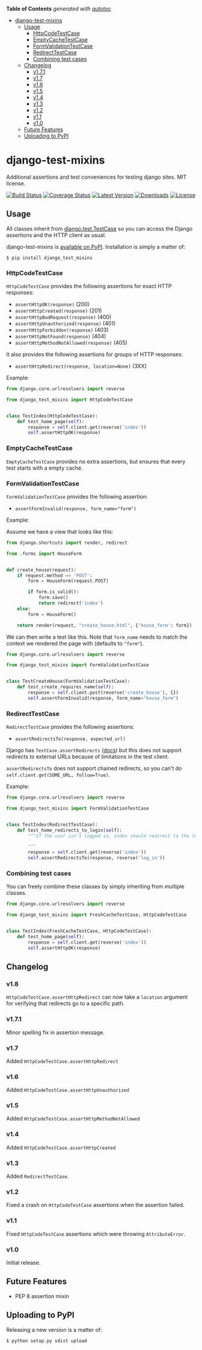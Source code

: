 **Table of Contents** *generated with [autotoc](https://github.com/Wilfred/autotoc)*

- [django-test-mixins](#django-test-mixins)
  - [Usage](#usage)
    - [HttpCodeTestCase](#httpcodetestcase)
    - [EmptyCacheTestCase](#emptycachetestcase)
    - [FormValidationTestCase](#formvalidationtestcase)
    - [RedirectTestCase](#redirecttestcase)
    - [Combining test cases](#combining-test-cases)
  - [Changelog](#changelog)
    - [v1.7.1](#v171)
    - [v1.7](#v17)
    - [v1.6](#v16)
    - [v1.5](#v15)
    - [v1.4](#v14)
    - [v1.3](#v13)
    - [v1.2](#v12)
    - [v1.1](#v11)
    - [v1.0](#v10)
  - [Future Features](#future-features)
  - [Uploading to PyPI](#uploading-to-pypi)

# django-test-mixins

Additional assertions and test conveniences for testing django
sites. MIT license.

[![Build Status](https://travis-ci.org/Wilfred/django-test-mixins.png)](https://travis-ci.org/Wilfred/django-test-mixins)
[![Coverage Status](https://coveralls.io/repos/Wilfred/django-test-mixins/badge.png)](https://coveralls.io/r/Wilfred/django-test-mixins)
[![Latest Version](https://pypip.in/v/django_test_mixins/badge.png)](https://pypi.python.org/pypi/django_test_mixins/)
[![Downloads](https://pypip.in/d/django_test_mixins/badge.png)](https://pypi.python.org/pypi/django_test_mixins/)
[![License](https://pypip.in/license/django_test_mixins/badge.png)](https://pypi.python.org/pypi/django_test_mixins/)

## Usage

All classes inherit from
[django.test.TestCase](https://docs.djangoproject.com/en/dev/topics/testing/overview/#django.test.TestCase)
so you can access the Django assertions and the HTTP client as usual.

django-test-mixins is
[available on PyPI](https://pypi.python.org/pypi/django_test_mixins). Installation
is simply a matter of:

    $ pip install django_test_mixins

### HttpCodeTestCase

`HttpCodeTestCase` provides the following assertions for exact HTTP responses:

* `assertHttpOK(response)` (200)
* `assertHttpCreated(response)` (201)
* `assertHttpBadRequest(response)` (400)
* `assertHttpUnauthorized(response)` (401)
* `assertHttpForbidden(response)` (403)
* `assertHttpNotFound(response)` (404)
* `assertHttpMethodNotAllowed(response)` (405)

It also provides the following assertions for groups of HTTP
responses:

* `assertHttpRedirect(response, location=None)` (3XX)

Example:

```python
from django.core.urlresolvers import reverse

from django_test_mixins import HttpCodeTestCase


class TestIndex(HttpCodeTestCase):
    def test_home_page(self):
        response = self.client.get(reverse('index'))
        self.assertHttpOK(response)
```

### EmptyCacheTestCase

`EmptyCacheTestCase` provides no extra assertions, but ensures that
every test starts with a empty cache.

### FormValidationTestCase

`FormValidationTestCase` provides the following assertion:

* `assertFormInvalid(response, form_name="form")`

Example:

Assume we have a view that looks like this:

```python
from django.shortcuts import render, redirect

from .forms import HouseForm


def create_house(request):
    if request.method == 'POST':
        form = HouseForm(request.POST)

        if form.is_valid():
            form.save()
            return redirect('index')
    else:
        form = HouseForm()

    return render(request, "create_house.html", {'house_form': form})
```

We can then write a test like this. Note that `form_name` needs to
match the context we rendered the page with (defaults to `"form"`).

```python
from django.core.urlresolvers import reverse

from django_test_mixins import FormValidationTestCase


class TestCreateHouse(FormValidationTestCase):
    def test_create_requires_name(self):
        response = self.client.post(reverse('create_house'), {})
        self.assertFormInvalid(response, form_name="house_form")
```

### RedirectTestCase

`RedirectTestCase` provides the following assertions:

* `assertRedirectsTo(response, expected_url)`

Django has `TestCase.assertRedirects`
([docs](https://docs.djangoproject.com/en/dev/topics/testing/overview/#django.test.SimpleTestCase.assertRedirects))
but this does not support redirects to external URLs because of
limitations in the test client.

`assertRedirectsTo` does not support chained redirects, so you can't
do `self.client.get(SOME_URL, follow=True)`.

Example:

```python
from django.core.urlresolvers import reverse

from django_test_mixins import FormValidationTestCase


class TestIndex(RedirectTestCase):
    def test_home_redirects_to_login(self):
        """If the user isn't logged in, index should redirect to the login page.

        """
        response = self.client.get(reverse('index'))
        self.assertRedirectsTo(response, reverse('log_in'))
```


### Combining test cases

You can freely combine these classes by simply inheriting from
multiple classes.

```python
from django.core.urlresolvers import reverse

from django_test_mixins import FreshCacheTestCase, HttpCodeTestCase


class TestIndex(FreshCacheTestCase, HttpCodeTestCase):
    def test_home_page(self):
        response = self.client.get(reverse('index'))
        self.assertHttpOK(response)
```

## Changelog

### v1.8

`HttpCodeTestCase.assertHttpRedirect` can now take a `location`
argument for verifying that redirects go to a specific path.

### v1.7.1

Minor spelling fix in assertion message.

### v1.7

Added `HttpCodeTestCase.assertHttpRedirect`

### v1.6

Added `HttpCodeTestCase.assertHttpUnauthorized`

### v1.5

Added `HttpCodeTestCase.assertHttpMethodNotAllowed`

### v1.4

Added `HttpCodeTestCase.assertHttpCreated`

### v1.3

Added `RedirectTestCase`.

### v1.2

Fixed a crash on `HttpCodeTestCase` assertions when the assertion
failed.

### v1.1

Fixed `HttpCodeTestCase` assertions which were throwing
`AttributeError`.

### v1.0

Initial release.

## Future Features

* PEP 8 assertion mixin

## Uploading to PyPI

Releasing a new version is a matter of:

    $ python setup.py sdist upload
